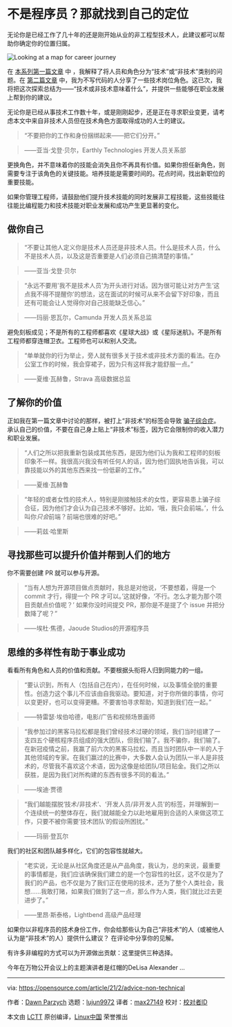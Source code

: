 [#]: collector: (lujun9972)
[#]: translator: (max27149)
[#]: reviewer: ( )
[#]: publisher: ( )
[#]: url: ( )
[#]: subject: (Not an engineer? Find out where you belong)
[#]: via: (https://opensource.com/article/21/2/advice-non-technical)
[#]: author: (Dawn Parzych https://opensource.com/users/dawnparzych)

不是程序员？那就找到自己的定位
===

无论你是已经工作了几十年的还是刚开始从业的非工程型技术人，此建议都可以帮助你确定你的位置归属。

![Looking at a map for career journey][1]

在 [本系列第一篇文章][2] 中 ，我解释了将人员和角色分为“技术”或“非技术”类别的问题。在 [第二篇文章][3] 中，我为不写代码的人分享了一些技术岗位角色。这已次，我将把这次探索总结为——“技术或非技术意味着什么”，并提供一些能够在职业发展上帮到你的建议。

无论你是已经从事技术工作数十年，或是刚刚起步，还是正在寻求职业变更，请考虑本文中来自非技术人员但在技术角色方面取得成功的人士的建议。

> “不要把你的工作和身份捆绑起来——把它们分开。”

> ——亚当·戈登·贝尔，Earthly Technologies 开发人员关系部

更换角色，并不意味着你的技能会消失且你不再具有价值。如果你担任新角色，则需要专注于该角色的关键技能。培养技能是需要时间的。花点时间，找出新职位的重要技能。

如果你管理工程师，请鼓励他们提升技术技能的同时发展非工程技能，这些技能往往能比编程能力和技术技能对职业发展和成功产生更显著的变化。

## 做你自己

> “不要让其他人定义你是技术人员还是非技术人员。什么是技术人员，什么不是技术人员，以及这是否重要是人们必须自己搞清楚的事情。”

> ——亚当·戈登·贝尔

> “永远不要用'我不是技术人员'为开头进行对话。因为很可能让对方产生‘这点我不得不提醒你’的想法，这在面试的时候可从来不会留下好印象，而且还有可能会让人觉得你对自己技能缺乏信心。”

> ——玛丽·恩瓦尔，Camunda 开发人员关系总监

避免刻板成见；不是所有的工程师都喜欢《星球大战》或《星际迷航》。不是所有工程师都穿连帽卫衣。工程师也可以和别人交流。

> “单单就你的行为举止，旁人就有很多关于技术或非技术方面的看法。在办公室工作的时候，我会穿裙子，因为只有这样我才能舒服一点。”

> ——夏维·瓦赫鲁，Strava 高级数据总监

## 了解你的价值

正如我在第一篇文章中讨论的那样，被打上“非技术”的标签会导致 [骗子综合症][4]。承认自己的价值，不要在自己身上贴上“非技术”标签，因为它会限制你的收入潜力和职业发展。

> “人们之所以把我重新包装成其他东西，是因为他们认为我和工程师的刻板印象不一样。我很高兴我没有听任何人的话，因为他们固执地告诉我，可以靠技能以外的其他东西来找一份低薪的工作。”

> ——夏维·瓦赫鲁

> “年轻的或者女性的技术人，特别是刚接触技术的女性，更容易患上骗子综合征，因为他们才会认为自己技术不够好。比如，‘哦，我只会前端。’，什​​么叫你*只会*前端？前端也很难的好吧。”

> ——莉兹·哈里斯

## 寻找那些可以提升价值并帮到人们的地方

你不需要创建 PR 就可以参与开源。

> “当有人想为开源项目做点贡献时，我总是对他说，‘不要想着，得是一个 commit 才行，得提一个 PR 才可以。’这就好像，‘不行。怎么才能为那个项目贡献点价值呢？’ 如果你没时间提交 PR，那你是不是提了个 issue 并把分数降了呢？”

> ——埃杜·焦德，Jaoude Studios的开源程序员

## 思维的多样性有助于事业成功

看看所有角色和人员的价值和贡献。不要根据头衔将人归到同能力的一组。

> “要认识到，所有人（包括自己在内），在任何时候，以及事情全貌的重要性。创造力这个事儿不应该由自我驱动。要知道，对于你所做的事情，你可以变更好，也可以变得更糟。不要害怕寻求帮助，知道到我们在一起。”

> ——特雷瑟·埃伯哈德，电影/广告和视频场景画师

> “我参加过的黑客马拉松都是我们曾经技术过硬的领域，我们当时组建了一支四五个硬核程序员组成的强大团队，但我们输了。我不骗你，我们输了。在新冠疫情之前，我赢了前六次的黑客马拉松，而且当时团队中一半的人于其他领域的专家。在我们赢过的比赛中，大多数人会认为团队一半人是非技术的，尽管我不喜欢这个术语，因为这像是给团队/项目贴金。我们之所以获胜，是因为我们对所构建的东西有很多不同的看法。”

> ——埃迪·贾德

> “我们越能摆脱‘技术/非技术’、‘开发人员/非开发人员’的标签，并理解到一个连续统一的整体存在，我们就越能全力以赴地雇用到合适的人来做这项工作，只要不被你需要‘技术团队’的假设所困扰。”

> ——玛丽·登瓦尔

我们的社区和团队越多样化，它们的包容性就越大。

> “老实说，无论是从社区角度还是从产品角度，我认为，总的来说，最重要的事情都是，我们应该确保我们建立的是一个包容性的社区，这不仅是为了我们的产品，也不仅是为了我们正在使用的技术，还为了整个人类社会，我想……我敢打赌，如果我们做到了这一点，那么作为人类，我们就比过去更进步了。”

> ——里昂·斯泰格，Lightbend 高级产品经理

如果你以非程序员的技术身份工作，你会给那些认为自己“非技术”的人（或被他人认为是“非技术”的人）提供什么建议？ 在评论中分享你的见解。

有许多非编程的方式可以为开源做出贡献：这里提供三种选择。

今年在万物公开会议上的主题演讲者是红帽的DeLisa Alexander ... 

---

via: https://opensource.com/article/21/2/advice-non-technical

作者：[Dawn Parzych][a]
选题：[lujun9972][b]
译者：[max27149](https://github.com/max27149)
校对：[校对者ID](https://github.com/校对者ID)

本文由 [LCTT](https://github.com/LCTT/TranslateProject) 原创编译，[Linux中国](https://linux.cn/) 荣誉推出

[a]: https://opensource.com/users/dawnparzych
[b]: https://github.com/lujun9972
[1]: https://opensource.com/sites/default/files/styles/image-full-size/public/lead-images/career_journey_road_gps_path_map_520.png?itok=PpL6jJgY (Looking at a map for career journey)
[2]: https://opensource.com/article/21/2/what-does-it-mean-be-technical
[3]: https://opensource.com/article/21/2/non-engineering-jobs-tech
[4]: https://opensource.com/business/15/9/tips-avoiding-impostor-syndrome

